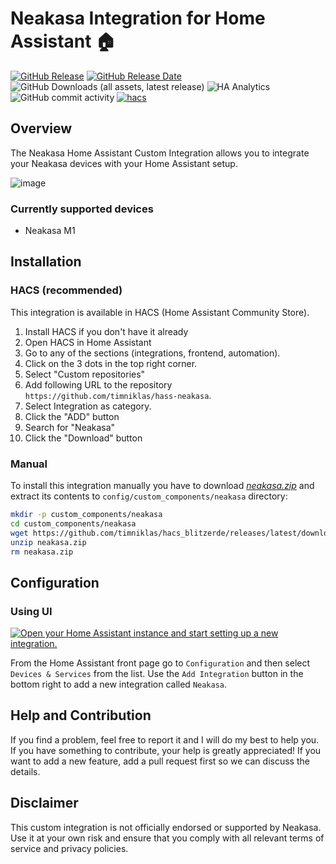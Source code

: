 # Neakasa Integration for Home Assistant 🏠

[![GitHub Release](https://img.shields.io/github/v/release/timniklas/hass-neakasa?sort=semver&style=for-the-badge&color=green)](https://github.com/timniklas/hass-neakasa/releases/)
[![GitHub Release Date](https://img.shields.io/github/release-date/timniklas/hass-neakasa?style=for-the-badge&color=green)](https://github.com/timniklas/hass-neakasa/releases/)
![GitHub Downloads (all assets, latest release)](https://img.shields.io/github/downloads/timniklas/hass-neakasa/latest/total?style=for-the-badge&label=Downloads%20latest%20Release)
![HA Analytics](https://img.shields.io/badge/dynamic/json?url=https%3A%2F%2Fanalytics.home-assistant.io%2Fcustom_integrations.json&query=%24.neakasa.total&style=for-the-badge&label=Active%20Installations&color=red)
![GitHub commit activity](https://img.shields.io/github/commit-activity/m/timniklas/hass-neakasa?style=for-the-badge)
[![hacs](https://img.shields.io/badge/HACS-Integration-blue.svg?style=for-the-badge)](https://github.com/hacs/integration)

## Overview

The Neakasa Home Assistant Custom Integration allows you to integrate your Neakasa devices with your Home Assistant setup.

![image](https://github.com/user-attachments/assets/38c3d1ce-10aa-459a-8c7e-c1b5fab7b9f1)

### Currently supported devices
- Neakasa M1

## Installation

### HACS (recommended)

This integration is available in HACS (Home Assistant Community Store).

1. Install HACS if you don't have it already
2. Open HACS in Home Assistant
3. Go to any of the sections (integrations, frontend, automation).
4. Click on the 3 dots in the top right corner.
5. Select "Custom repositories"
6. Add following URL to the repository `https://github.com/timniklas/hass-neakasa`.
7. Select Integration as category.
8. Click the "ADD" button
9. Search for "Neakasa"
10. Click the "Download" button

### Manual

To install this integration manually you have to download [_neakasa.zip_](https://github.com/timniklas/hass-neakasa/releases/latest/) and extract its contents to `config/custom_components/neakasa` directory:

```bash
mkdir -p custom_components/neakasa
cd custom_components/neakasa
wget https://github.com/timniklas/hacs_blitzerde/releases/latest/download/neakasa.zip
unzip neakasa.zip
rm neakasa.zip
```

## Configuration

### Using UI

[![Open your Home Assistant instance and start setting up a new integration.](https://my.home-assistant.io/badges/config_flow_start.svg)](https://my.home-assistant.io/redirect/config_flow_start/?domain=neakasa)

From the Home Assistant front page go to `Configuration` and then select `Devices & Services` from the list.
Use the `Add Integration` button in the bottom right to add a new integration called `Neakasa`.

## Help and Contribution

If you find a problem, feel free to report it and I will do my best to help you.
If you have something to contribute, your help is greatly appreciated!
If you want to add a new feature, add a pull request first so we can discuss the details.

## Disclaimer

This custom integration is not officially endorsed or supported by Neakasa.
Use it at your own risk and ensure that you comply with all relevant terms of service and privacy policies.
